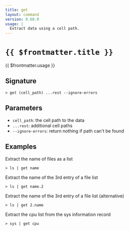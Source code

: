 ```yaml
---
title: get
layout: command
version: 0.60.0
usage: |
  Extract data using a cell path.
---
```


# `{{ $frontmatter.title }}`

<div style='white-space: pre-wrap;'>{{ $frontmatter.usage }}</div>

## Signature

`> get (cell_path) ...rest --ignore-errors`

## Parameters

- `cell_path`: the cell path to the data
- `...rest`: additional cell paths
- `--ignore-errors`: return nothing if path can't be found

## Examples

Extract the name of files as a list

```shell
> ls | get name
```

Extract the name of the 3rd entry of a file list

```shell
> ls | get name.2
```

Extract the name of the 3rd entry of a file list (alternative)

```shell
> ls | get 2.name
```

Extract the cpu list from the sys information record

```shell
> sys | get cpu
```
